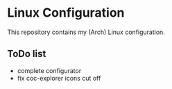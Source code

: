 # Linux Configuration
This repository contains my (Arch) Linux configuration.

## ToDo list
- complete configurator
- fix coc-explorer icons cut off
